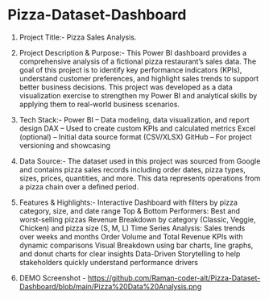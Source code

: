 # Pizza-Dataset-Dashboard
1. Project Title:- 
Pizza Sales Analysis.

2. Project Description & Purpose:- 
This Power BI dashboard provides a comprehensive analysis of a fictional pizza restaurant’s sales data. The goal of this project is to identify key performance indicators (KPIs), understand customer preferences, and highlight sales trends to support better business decisions. This project was developed as a data visualization exercise to strengthen my Power BI and analytical skills by applying them to real-world business scenarios.

3. Tech Stack:- 
Power BI – Data modeling, data visualization, and report design
DAX – Used to create custom KPIs and calculated metrics
Excel (optional) – Initial data source format (CSV/XLSX)
GitHub – For project versioning and showcasing

4. Data Source:- 
The dataset used in this project was sourced from Google and contains pizza sales records including order dates, pizza types, sizes, prices, quantities, and more. This data represents operations from a pizza chain over a defined period.

5. Features & Highlights:- 
Interactive Dashboard with filters by pizza category, size, and date range
Top & Bottom Performers: Best and worst-selling pizzas
Revenue Breakdown by category (Classic, Veggie, Chicken) and pizza size (S, M, L)
Time Series Analysis: Sales trends over weeks and months
Order Volume and Total Revenue KPIs with dynamic comparisons
Visual Breakdown using bar charts, line graphs, and donut charts for clear insights
Data-Driven Storytelling to help stakeholders quickly understand performance drivers

6. DEMO Screenshot - https://github.com/Raman-coder-alt/Pizza-Dataset-Dashboard/blob/main/Pizza%20Data%20Analysis.png

